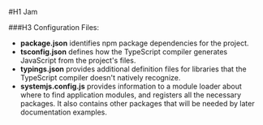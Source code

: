 #H1 Jam

###H3 Configuration Files:

+ **package.json** identifies npm package dependencies for the project.
+ **tsconfig.json** defines how the TypeScript compiler generates JavaScript from the project's files.
+ **typings.json** provides additional definition files for libraries that the TypeScript compiler doesn't natively recognize.
+ **systemjs.config.js** provides information to a module loader about where to find application modules, and registers all the necessary packages. It also contains other packages that will be needed by later documentation examples.
